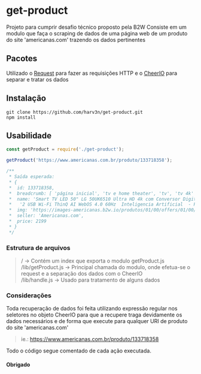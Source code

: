 # get-product
Projeto para cumprir desafio técnico proposto pela B2W
Consiste em um modulo que faça o scraping de dados de uma página web de um produto do site 'americanas.com' trazendo os dados pertinentes

## Pacotes
Utilizado o [Request](https://github.com/request/request) para fazer as requisições HTTP 
e o [CheerIO](https://github.com/cheeriojs/cheerio) para separar e tratar os dados

## Instalação
```
git clone https://github.com/harv3n/get-product.git
npm install
```

## Usabilidade
```js
const getProduct = require('./get-product');

getProduct('https://www.americanas.com.br/produto/133718358');

/**
 * Saída esperada:
 * {
 *  id: 133718358,
 *  breadcrumb: [ 'página inicial', 'tv e home theater', 'tv', 'tv 4k' ],
 *  name: 'Smart TV LED 50" LG 50UK6510 Ultra HD 4k com Conversor Digital 4 HDMI ' +
 *   '2 USB Wi-Fi ThinQ AI WebOS 4.0 60Hz  Inteligencia Artificial  - Prata',
 *  img: 'https://images-americanas.b2w.io/produtos/01/00/offers/01/00/item/133718/3/133718358_1GG.png',
 *  seller: 'Americanas.com',
 *  price: 2199
 * }
 */
```

### Estrutura de arquivos
> /                   -> Contém um index que exporta o modulo getProduct.js  
> /lib/getProduct.js  -> Principal chamada do modulo, onde efetua-se o  request e a separação dos dados com o CheerIO  
> /lib/handle.js      -> Usado para tratamento de alguns dados

### Considerações
Toda recuperação de dados foi feita utilizando expressão regular nos seletores no objeto CheerIO para que a recupere traga devidamente os dados necessários e de forma que execute para qualquer URI de produto do site 'americanas.com'
> ie.: https://www.americanas.com.br/produto/133718358
  
Todo o código segue comentado de cada ação executada.

#### Obrigado ####
